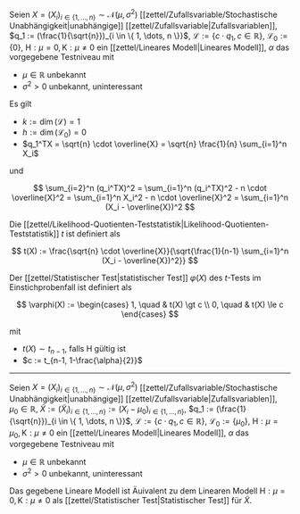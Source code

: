 Seien $X = (X_i)_{i \in \{ 1, \dots, n \}} \sim \mathcal{N}(\mu, \sigma^2)$ [[zettel/Zufallsvariable/Stochastische Unabhängigkeit|unabhängige]] [[zettel/Zufallsvariable|Zufallsvariablen]], $q_1 := (\frac{1}{\sqrt{n}})_{i \in \{ 1, \dots, n \}}$, $\mathcal{L} := \{ c \cdot q_1, c \in \mathbb{R} \}$, $\mathcal{L}_0 := \{ 0 \}$, $\text{H} : \mu = 0, \text{K} : \mu \ne 0$ ein [[zettel/Lineares Modell|Lineares Modell]], $\alpha$ das vorgegebene Testniveau mit
- $\mu \in \mathbb{R}$ unbekannt
- $\sigma^2 \gt 0$ unbekannt, uninteressant

Es gilt
- $k := \dim(\mathcal{L}) = 1$
- $h := \dim(\mathcal{L}_0) = 0$
- $q_1^TX = \sqrt{n} \cdot \overline{X} = \sqrt{n} \frac{1}{n} \sum_{i=1}^n X_i$

und

$$
	\sum_{i=2}^n (q_i^TX)^2 = \sum_{i=1}^n (q_i^TX)^2 - n \cdot \overline{X}^2 = \sum_{i=1}^n X_i^2 - n \cdot \overline{X}^2 = \sum_{i=1}^n (X_i - \overline{X})^2
$$

Die [[zettel/Likelihood-Quotienten-Teststatistik|Likelihood-Quotienten-Teststatistik]] $t$ ist definiert als

$$
	t(X) := \frac{\sqrt{n} \cdot \overline{X}}{\sqrt{\frac{1}{n-1} \sum_{i=1}^n (X_i - \overline{X})^2}}
$$

Der [[zettel/Statistischer Test|statistischer Test]] $\varphi(X)$ des $t$-Tests  im Einstichprobenfall ist definiert als

$$
	\varphi(X) := \begin{cases}
		1, \quad & t(X) \gt c \\
		0, \quad & t(X) \le c
	\end{cases}
$$

mit
- $t(X) \sim t_{n-1}$, falls $\text{H}$ gültig ist
- $c := t_{n-1, 1-\frac{\alpha}{2}}$

---

Seien $X = (X_i)_{i \in \{ 1, \dots, n \}} \sim \mathcal{N}(\mu, \sigma^2)$ [[zettel/Zufallsvariable/Stochastische Unabhängigkeit|unabhängige]] [[zettel/Zufallsvariable|Zufallsvariablen]], $\mu_0 \in \mathbb{R}$, $\tilde{X} := (\tilde{X}_i)_{i \in \{ 1, \dots, n \}} := (X_i - \mu_0)_{i \in \{ 1, \dots, n \}}$, $q_1 := (\frac{1}{\sqrt{n}})_{i \in \{ 1, \dots, n \}}$, $\mathcal{L} := \{ c \cdot q_1, c \in \mathbb{R} \}$, $\mathcal{L}_0 := \{ \mu_0 \}$, $\text{H} : \mu = \mu_0, \text{K} : \mu \ne 0$ ein [[zettel/Lineares Modell|Lineares Modell]], $\alpha$ das vorgegebene Testniveau mit
- $\mu \in \mathbb{R}$ unbekannt
- $\sigma^2 \gt 0$ unbekannt, uninteressant

Das gegebene Lineare Modell ist Äuivalent zu dem Linearen Modell $\text{H} : \mu = 0, \text{K} : \mu \ne 0$ als [[zettel/Statistischer Test|Statistischer Test]] für $\tilde{X}$.